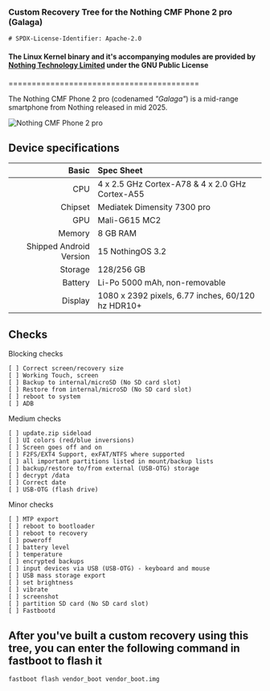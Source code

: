 ### Custom Recovery Tree for the Nothing CMF Phone 2 pro (Galaga)

```
# SPDX-License-Identifier: Apache-2.0
```

#### The Linux Kernel binary and it's accompanying modules are provided by [Nothing Technology Limited](https://github.com/NothingOSS) under the GNU Public License


=========================================

The Nothing CMF Phone 2 pro (codenamed _"Galaga"_) is a mid-range smartphone from Nothing released in mid 2025.

![Nothing CMF Phone 2 pro](https://fdn2.gsmarena.com/vv/pics/nothing/nothing-cmf-phone-2-pro-1.jpg)

## Device specifications

Basic   | Spec Sheet
-------:|:-------------------------
CPU     | 4 x 2.5 GHz Cortex-A78 & 4 x 2.0 GHz Cortex-A55
Chipset | Mediatek Dimensity 7300 pro
GPU     | Mali-G615 MC2
Memory  | 8 GB RAM
Shipped Android Version | 15 NothingOS 3.2
Storage | 128/256 GB
Battery | Li-Po 5000 mAh, non-removable
Display | 1080 x 2392 pixels, 6.77 inches, 60/120 hz HDR10+

## Checks

Blocking checks

    [ ] Correct screen/recovery size
    [ ] Working Touch, screen
    [ ] Backup to internal/microSD (No SD card slot)
    [ ] Restore from internal/microSD (No SD card slot)
    [ ] reboot to system
    [ ] ADB

Medium checks

    [ ] update.zip sideload
    [ ] UI colors (red/blue inversions)
    [ ] Screen goes off and on
    [ ] F2FS/EXT4 Support, exFAT/NTFS where supported
    [ ] all important partitions listed in mount/backup lists
    [ ] backup/restore to/from external (USB-OTG) storage
    [ ] decrypt /data
    [ ] Correct date
    [ ] USB-OTG (flash drive)

Minor checks

    [ ] MTP export
    [ ] reboot to bootloader
    [ ] reboot to recovery
    [ ] poweroff
    [ ] battery level
    [ ] temperature
    [ ] encrypted backups
    [ ] input devices via USB (USB-OTG) - keyboard and mouse
    [ ] USB mass storage export
    [ ] set brightness
    [ ] vibrate
    [ ] screenshot
    [ ] partition SD card (No SD card slot)
    [ ] Fastbootd


## After you've built a custom recovery using this tree, you can enter the following command in fastboot to flash it

```
fastboot flash vendor_boot vendor_boot.img
```
